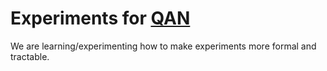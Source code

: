 # Experiments for [QAN](https://github.com/bigaidream-projects/qan)

We are learning/experimenting how to make experiments more formal and tractable. 
